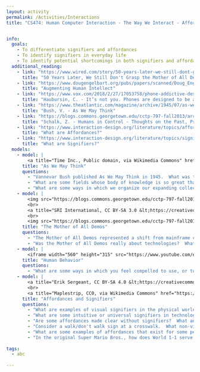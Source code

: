 ```yaml
---
layout: activity
permalink: /Activities/Interactions
title: "CS474: Human Computer Interaction - The Way We Interact - Affordances and Signifiers"


info: 
  goals: 
    - To differentiate signifiers and affordances
    - To identify signifiers in everyday life
    - To identify potential shortcomings in both signifiers and affordances in technology
  additional_reading:
    - link: "https://www.wired.com/story/50-years-later-we-still-dont-grasp-the-mother-of-all-demos/"
      title: "50 Years Later, We Still Don't Grasp the Mother of All Demos"  
    - link: "https://www.dougengelbart.org/pubs/papers/scanned/Doug_Engelbart-AugmentingHumanIntellect.pdf"
      title: "Augmenting Human Intellect"     
    - link: "https://www.vox.com/2018/2/27/17053758/phone-addictive-design-google-apple"
      title: "Haubursin, C. - It’s not you. Phones are designed to be addicting."   
    - link: "https://www.theatlantic.com/magazine/archive/1945/07/as-we-may-think/303881/"
      title: "Bush, V. - As We May Think"   
    - link: "https://blogs.commons.georgetown.edu/cctp-797-fall2013/archives/807"
      title: "Schalk, Z. - Humans in Control - Thoughts on the Past, Present, and Future of HCI"   
    - link: "https://www.interaction-design.org/literature/topics/affordances"
      title: "What are Affordances?"   
    - link: "https://www.interaction-design.org/literature/topics/signifiers"
      title: "What are Signifiers?"         
  models:
    - model: |
        <a title="Time Inc., Public domain, via Wikimedia Commons" href="https://commons.wikimedia.org/wiki/File:The_Memex_(3002477109).jpg"><img width="512" alt="The Memex (3002477109)" src="https://upload.wikimedia.org/wikipedia/commons/thumb/7/7f/The_Memex_%283002477109%29.jpg/512px-The_Memex_%283002477109%29.jpg"></a>
      title: "As We May Think"
      questions:
        - "Vannevar Bush published As We May Think in 1945.  What was the temporal context of this article?  What was the state of technology?" 
        - "What are some fields whose body of knowledge is so great that one person cannot possibly hold all of it?"
        - "What are some ways in which we organize our expanding collective knowledge?"        
    - model: |
        <img src="https://blogs.commons.georgetown.edu/cctp-797-fall2013/files/2013/12/programming-the-ENIAC.jpg" alt="Two operators working on the ENIAC">
        <br>
        <a title="SRI International, CC BY-SA 3.0 &lt;https://creativecommons.org/licenses/by-sa/3.0&gt;, via Wikimedia Commons" href="https://commons.wikimedia.org/wiki/File:SRI_Computer_Mouse.jpg"><img width="512" alt="SRI Computer Mouse" src="https://upload.wikimedia.org/wikipedia/commons/c/cc/SRI_Computer_Mouse.jpg"></a>
        <br>
        <img src="https://blogs.commons.georgetown.edu/cctp-797-fall2013/files/2013/12/Brad-Myers-HCI-Timeline.png" alt="A Timeline of University and Corporate Research Since 1965">        
      title: "The Mother of All Demos"
      questions:
        - "The Mother of All Demos represented a shift from mainframe computing to personal computing directly at the terminal.  What were some technologies demonstrated at the Mother of All Demos?"
        - "Was the Mother of All Demos really about technologies?  What was the central thesis of the presentation?"
    - model: |
        <iframe width="560" height="315" src="https://www.youtube.com/embed/NUMa0QkPzns" title="YouTube video player" frameborder="0" allow="accelerometer; autoplay; clipboard-write; encrypted-media; gyroscope; picture-in-picture" allowfullscreen></iframe>
      title: "Human Behavior"
      questions:
        - "What are some ways in which you feel compelled to use, or to continue to use, your smartphone or portable device?"         
    - model: |
        <a title="Erik Sergeant, CC BY-SA 4.0 &lt;https://creativecommons.org/licenses/by-sa/4.0&gt;, via Wikimedia Commons" href="https://commons.wikimedia.org/wiki/File:Mundham_Norman_Door_1.jpg"><img width="256" alt="Mundham Norman Door 1" src="https://upload.wikimedia.org/wikipedia/commons/thumb/0/05/Mundham_Norman_Door_1.jpg/256px-Mundham_Norman_Door_1.jpg"></a>
        <br>
        <a title="Maplestrip, CC0, via Wikimedia Commons" href="https://commons.wikimedia.org/wiki/File:World_1-1_obstacle_schematic.PNG"><img width="256" alt="World 1-1 obstacle schematic" src="https://upload.wikimedia.org/wikipedia/commons/9/95/World_1-1_obstacle_schematic.PNG"></a>
      title: "Affordances and Signifiers"
      questions:
        - "What are examples of visual signifiers in the physical world?"
        - "What are some intuitive or universal signifiers in technology?"
        - "Are some affordances made clear without signifiers?  What and how?  For example, how might a Norman Door be remedied without requiring signed instructions?"
        - "Consider a walk/don't walk sign at a crosswalk.  What non-visual signifiers would better indicate instructions to visually impaired persons?"
        - "What are some examples of affordances that exist for some people but not for others?  How can these be improved?"
        - "In the original Super Mario Bros., how does World 1-1 serve as a tutorial for new players without requiring textual instructions?"
        
tags:
  - abc
  
---
```

